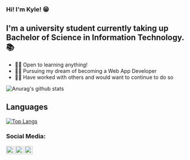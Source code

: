 ### Hi! I'm Kyle! 😁

## I'm a university student currently taking up Bachelor of Science in Information Technology. 📚

- 👨‍🎓 Open to learning anything!
- 👨‍💻 Pursuing my dream of becoming a Web App Developer
- 🧏‍♂️ Have worked with others and would want to continue to do so

![Anurag's github stats](https://github-readme-stats.vercel.app/api?username=krisFernz26&show_icons=true&theme=merko)

## Languages

[![Top Langs](https://github-readme-stats.vercel.app/api/top-langs/?username=krisFernz26&langs_count=6&theme=merko)](https://github.com/anuraghazra/github-readme-stats)

### Social Media:

[<img align="left" alt="krisFernz26 | Twitter" width="22px" src="https://cdn.jsdelivr.net/npm/simple-icons@v3/icons/twitter.svg" />][twitter]
[<img align="left" alt="krisFernz26 | LinkedIn" width="22px" src="https://cdn.jsdelivr.net/npm/simple-icons@v3/icons/linkedin.svg" />][linkedin]
[<img align="left" alt="krisFernz26 | Instagram" width="22px" src="https://cdn.jsdelivr.net/npm/simple-icons@v3/icons/instagram.svg" />][instagram]
<br >

[twitter]: https://twitter.com/krisFernz26
[linkedin]: https://www.linkedin.com/in/kyle-fernandez-a99438175/
[instagram]: https://www.instagram.com/kris_fernz
